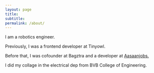```yaml
---
layout: page
title:  
subtitle: 
permalink: /about/
---
```


<p class='centerText'>I am a robotics engineer.</p>
<p class='centerText'>Previously, I was a frontend developer at Tinyowl.</p>
<p class='centerText'>Before that, I was cofounder at Bagztra and a developer at <a href="https://www.aasaanjobs.com/">Aasaanjobs.</a></p>
<p class='centerText'>  I did my collage in the electrical dep from BVB College of Engineering.<p>
